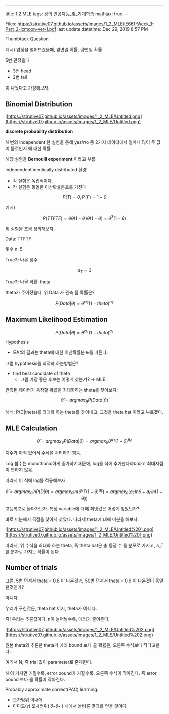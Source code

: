 ---
title:  1.2 MLE
tags: 강의 인공지능_및_기계학습
mathjax: true---


Files: https://strutive07.github.io/assets/images/1_2_MLE/IE661-Week_1-Part_2-icmoon-ver-1.pdf
last update datetime: Dec 29, 2019 8:57 PM

Thumbtack Question

예시) 압정을 떨어뜨렸을때, 앞면일 확률, 뒷면일 확률

5번 던졌을때

- 3번 head
- 2번 tail

이 나왔다고 가정해보자.

## Binomial Distribution

![https://strutive07.github.io/assets/images/1_2_MLE/Untitled.png](https://strutive07.github.io/assets/images/1_2_MLE/Untitled.png)

**discrete probability distribution**

N 번의 independent 한 실험을 통해 yes/no 등 2가지 데이터에서 얼마나 많이 두 값이 뜰것인지 에 대한 확률

해당 실험을 **Bernoulli experiment** 이라고 부름

Independent identically distributed 환경

- 각 실험은 독립적이다.
- 각 실험은 동일한 이산확률분포를 가진다

$$P(T) = \theta, P(F) = 1 - \theta$$

예시)

$$P(TTFTF) = \theta\theta(1-\theta)\theta(1-\theta) = \theta^3 (1-\theta)$$

위 실험을 조금 정리해보자.

Data: TTFTF

횟수 n: 5

True가 나온 횟수

$$a_T = 3$$

True가 나올 확률: theta

theta가 주어졌을때, 위 Data 가 관측 될 확률은?

$$P(Data|\theta) = \theta^{a_T} (1-theta)^{a_T}$$

## Maximum Likelihood Estimation

$$P(Data|\theta) = \theta^{a_T} (1-theta)^{a_T}$$

Hypothesis

- 도박의 결과는  theta에 대한 이산확률분포를 따른다.

그럼 hypothesis를 최적화 하는방법은?

- find best candidate of theta
    - 그럼 가장 좋은 후보는 어떻게 찾는가? → MLE

관측된 데이터가 등장할 확률을 최대화하는 theta를 찾아보자!

$$\hat\theta = argmax_\theta P(Data|\theta)$$

해석: P(D|theta)를 최대화 하는 theta를 찾아내고, 그것을 theta hat 이라고 부르겠다.

## MLE Calculation

$$\hat\theta = argmax_\theta P(Data|\theta) = argmax_\theta \theta ^ {a_T} (1-\theta)^{\theta_F}$$

지수가 아직 있어서 수식을 처리하기 힘듬.

Log 함수는 monothonic하게 증가하기때문에, log를 식에 추가한다하더라고 최대지점이 변하지 않음.

따라서 이 식에 log를 적용해보자

$$\hat\theta = argmax_\theta lnP(D|\theta) = argmax_\theta ln(\theta^{a_T}(1-\theta)^{a_F}) = argmax_\theta({a_T} ln\theta + {a_F} ln(1-\theta))$$

고등학교로 돌아가보자. 특정 variable에 대해 최댓값은 어떻게 찾았던가?

바로 미분해서 극점을 찾아서 찾았다. 따라서 theta에 대해 미분을 해보자.

![https://strutive07.github.io/assets/images/1_2_MLE/Untitled%201.png](https://strutive07.github.io/assets/images/1_2_MLE/Untitled%201.png)

따라서, 위 수식을 최대화 하는 theta, 즉 theta hat은 총 등장 수 를 분모로 가지고, a_T 를 분자로 가지는 확률이 된다.

## Number of trials

그럼, 5번 던져서 theta = 0.6 이 나온것과, 50번 던져서 theta = 0.6 이 나온것이 동일한것인가?

아니다.

우리가 구한것은, theta hat 이지, theta가 아니다.

즉! 우리는 추론값이다. n이 늘어날수록, 에러가 줄어든다.

![https://strutive07.github.io/assets/images/1_2_MLE/Untitled%202.png](https://strutive07.github.io/assets/images/1_2_MLE/Untitled%202.png)

원본 theta와 추론한 theta가 에러 bound 보다 클 확률은, 오른쪽 수식보다 작다고한다.

여기서 N, 즉 trial 값이 parameter로 존재한다.

N 이 커지면 커질수록, error bound가 커질수록, 오른쪽 수식이 작아진다. 즉 error bound 보다 클 확률이 작아진다.

Probably approximate correct(PAC) learning.

- 오차범위 이내에
- 아마도(𝜀) 오차범위(|𝜃−𝜃∗|)  내에서 올바른 결과를 얻을 것이다.